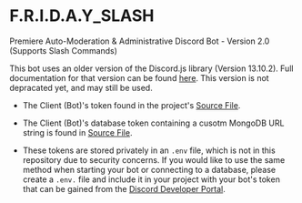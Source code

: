# F.R.I.D.A.Y_SLASH
 Premiere Auto-Moderation & Administrative Discord Bot - Version 2.0 (Supports Slash Commands) 

This bot uses an older version of the Discord.js library (Version 13.10.2). Full documentation for that version can be found [here](https://old.discordjs.dev/#/docs/discord.js/13.10.3/general/welcome). This version is not depracated yet, and may still be used. 

* The Client (Bot)'s token found in the project's [Source File](src/index.js).
* The Client (Bot)'s database token containing a cusotm MongoDB URL string is found in [Source File](src/index.js).

* These tokens are stored privately in an `.env` file, which is not in this repository due to security concerns. If you would like to use the same method when starting your bot or connecting to a database, please create a `.env.` file and include it in your project with your bot's token that can be gained from the [Discord Developer Portal](https://discord.com/developers/docs/getting-started).
